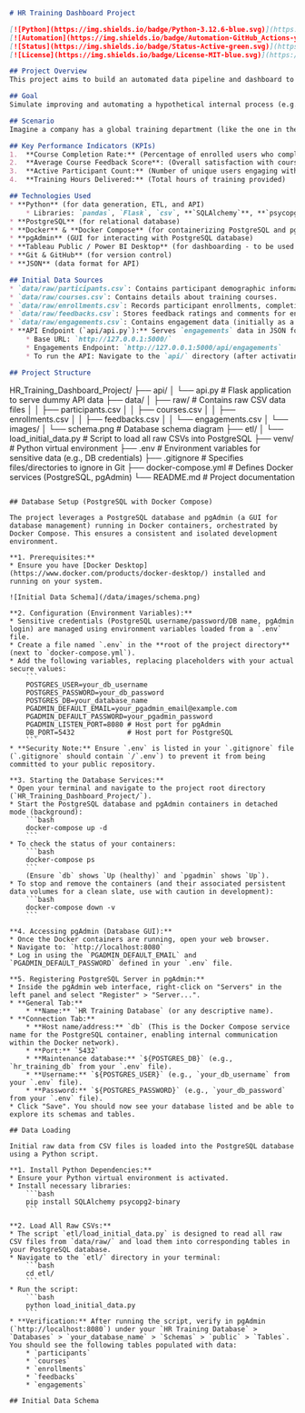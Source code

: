 ```markdown
# HR Training Dashboard Project

[![Python](https://img.shields.io/badge/Python-3.12.6-blue.svg)](https://www.python.org/)
[![Automation](https://img.shields.io/badge/Automation-GitHub_Actions-yellow.svg)](https://github.com/features/actions)
[![Status](https://img.shields.io/badge/Status-Active-green.svg)](https://github.com/)
[![License](https://img.shields.io/badge/License-MIT-blue.svg)](https://opensource.org/licenses/MIT)

## Project Overview
This project aims to build an automated data pipeline and dashboard to visualize key performance indicators (KPIs) for internal HR/Training programs. It involves integrating data from various simulated sources, transforming it, and presenting it through an interactive dashboard.

## Goal
Simulate improving and automating a hypothetical internal process (e.g., tracking training completion, feedback, or participant engagement) and visualize its performance. This project directly touches upon data integration, automation, visualization, and process thinking, with a strong link to your lecturing background.

## Scenario
Imagine a company has a global training department (like the one in the "Education Expert IT" role). They manually track course completion, participant feedback, and engagement across various platforms (some old, some new). Your task is to automate this, centralize the data, and provide insights.

## Key Performance Indicators (KPIs)
1.  **Course Completion Rate:** (Percentage of enrolled users who completed a course)
2.  **Average Course Feedback Score**: (Overall satisfaction with courses)
3.  **Active Participant Count:** (Number of unique users engaging with training each month/quarter)
4.  **Training Hours Delivered:** (Total hours of training provided)

## Technologies Used
* **Python** (for data generation, ETL, and API)
    * Libraries: `pandas`, `Flask`, `csv`, **`SQLAlchemy`**, **`psycopg2-binary`**
* **PostgreSQL** (for relational database)
* **Docker** & **Docker Compose** (for containerizing PostgreSQL and pgAdmin)
* **pgAdmin** (GUI for interacting with PostgreSQL database)
* **Tableau Public / Power BI Desktop** (for dashboarding - to be used in Week 2)
* **Git & GitHub** (for version control)
* **JSON** (data format for API)

## Initial Data Sources
* `data/raw/participants.csv`: Contains participant demographic information.
* `data/raw/courses.csv`: Contains details about training courses.
* `data/raw/enrollments.csv`: Records participant enrollments, completion status, and scores.
* `data/raw/feedbacks.csv`: Stores feedback ratings and comments for enrollments.
* `data/raw/engagements.csv`: Contains engagement data (initially as a flat file, later served via API).
* **API Endpoint (`api/api.py`):** Serves `engagements` data in JSON format.
    * Base URL: `http://127.0.0.1:5000/`
    * Engagements Endpoint: `http://127.0.0.1:5000/api/engagements`
    * To run the API: Navigate to the `api/` directory (after activating virtual environment) and execute `python api.py`.

## Project Structure
```
HR_Training_Dashboard_Project/
├── api/
│   └── api.py                   # Flask application to serve dummy API data
├── data/
│   ├── raw/                     # Contains raw CSV data files
│   │   ├── participants.csv
│   │   ├── courses.csv
│   │   ├── enrollments.csv
│   │   ├── feedbacks.csv
│   │   └── engagements.csv
│   └── images/
│       └── schema.png           # Database schema diagram
├── etl/
│   └── load_initial_data.py     # Script to load all raw CSVs into PostgreSQL
├── venv/                        # Python virtual environment
├── .env                         # Environment variables for sensitive data (e.g., DB credentials)
├── .gitignore                   # Specifies files/directories to ignore in Git
├── docker-compose.yml           # Defines Docker services (PostgreSQL, pgAdmin)
└── README.md                    # Project documentation
```

## Database Setup (PostgreSQL with Docker Compose)

The project leverages a PostgreSQL database and pgAdmin (a GUI for database management) running in Docker containers, orchestrated by Docker Compose. This ensures a consistent and isolated development environment.

**1. Prerequisites:**
* Ensure you have [Docker Desktop](https://www.docker.com/products/docker-desktop/) installed and running on your system.

![Initial Data Schema](/data/images/schema.png)
```

```
**2. Configuration (Environment Variables):**
* Sensitive credentials (PostgreSQL username/password/DB name, pgAdmin login) are managed using environment variables loaded from a `.env` file.
* Create a file named `.env` in the **root of the project directory** (next to `docker-compose.yml`).
* Add the following variables, replacing placeholders with your actual secure values:
    ```
    POSTGRES_USER=your_db_username
    POSTGRES_PASSWORD=your_db_password
    POSTGRES_DB=your_database_name
    PGADMIN_DEFAULT_EMAIL=your_pgadmin_email@example.com
    PGADMIN_DEFAULT_PASSWORD=your_pgadmin_password
    PGADMIN_LISTEN_PORT=8080 # Host port for pgAdmin
    DB_PORT=5432             # Host port for PostgreSQL
    ```
* **Security Note:** Ensure `.env` is listed in your `.gitignore` file (`.gitignore` should contain `/`.env`) to prevent it from being committed to your public repository.

**3. Starting the Database Services:**
* Open your terminal and navigate to the project root directory (`HR_Training_Dashboard_Project/`).
* Start the PostgreSQL database and pgAdmin containers in detached mode (background):
    ```bash
    docker-compose up -d
    ```
* To check the status of your containers:
    ```bash
    docker-compose ps
    ```
    (Ensure `db` shows `Up (healthy)` and `pgadmin` shows `Up`).
* To stop and remove the containers (and their associated persistent data volumes for a clean slate, use with caution in development):
    ```bash
    docker-compose down -v
    ```

**4. Accessing pgAdmin (Database GUI):**
* Once the Docker containers are running, open your web browser.
* Navigate to: `http://localhost:8080`
* Log in using the `PGADMIN_DEFAULT_EMAIL` and `PGADMIN_DEFAULT_PASSWORD` defined in your `.env` file.

**5. Registering PostgreSQL Server in pgAdmin:**
* Inside the pgAdmin web interface, right-click on "Servers" in the left panel and select "Register" > "Server...".
* **General Tab:**
    * **Name:** `HR Training Database` (or any descriptive name).
* **Connection Tab:**
    * **Host name/address:** `db` (This is the Docker Compose service name for the PostgreSQL container, enabling internal communication within the Docker network).
    * **Port:** `5432`
    * **Maintenance database:** `${POSTGRES_DB}` (e.g., `hr_training_db` from your `.env` file).
    * **Username:** `${POSTGRES_USER}` (e.g., `your_db_username` from your `.env` file).
    * **Password:** `${POSTGRES_PASSWORD}` (e.g., `your_db_password` from your `.env` file).
* Click "Save". You should now see your database listed and be able to explore its schemas and tables.

## Data Loading

Initial raw data from CSV files is loaded into the PostgreSQL database using a Python script.

**1. Install Python Dependencies:**
* Ensure your Python virtual environment is activated.
* Install necessary libraries:
    ```bash
    pip install SQLAlchemy psycopg2-binary
    ```

**2. Load All Raw CSVs:**
* The script `etl/load_initial_data.py` is designed to read all raw CSV files from `data/raw/` and load them into corresponding tables in your PostgreSQL database.
* Navigate to the `etl/` directory in your terminal:
    ```bash
    cd etl/
    ```
* Run the script:
    ```bash
    python load_initial_data.py
    ```
* **Verification:** After running the script, verify in pgAdmin (`http://localhost:8080`) under your `HR Training Database` > `Databases` > `your_database_name` > `Schemas` > `public` > `Tables`. You should see the following tables populated with data:
    * `participants`
    * `courses`
    * `enrollments`
    * `feedbacks`
    * `engagements`

## Initial Data Schema
```